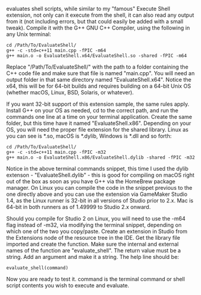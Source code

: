 evaluates shell scripts, while similar to my "famous" Execute Shell extension, not only can it execute from the shell, it can also read any output from it (not including errors, but that could easily be added with a small tweak). Compile it with the G++ GNU C++ Compiler, using the following in any Unix terminal:  

```
cd /Path/To/EvaluateShell/
g++ -c -std=c++11 main.cpp -fPIC -m64
g++ main.o -o EvaluateShell.x64/EvaluateShell.so -shared -fPIC -m64
```

Replace "/Path/To/EvaluateShell/" with the path to a folder containing the C++ code file and make sure that file is named "main.cpp". You will need an output folder in that same directory named "EvaluateShell.x64". Notice the x64, this will be for 64-bit builds and requires building on a 64-bit Unix OS (whether macOS, Linux, BSD, Solaris, or whatever).

If you want 32-bit support of this extension sample, the same rules apply. Install G++ on your OS as needed, cd to the correct path, and run the commands one line at a time on your terminal application. Create the same folder, but this time have it named "EvaluateShell.x86". Depending on your OS, you will need the proper file extension for the shared library. Linux as you can see is *.so, macOS is *.dylib, Windows is *.dll and so forth:  

```
cd /Path/To/EvaluateShell/
g++ -c -std=c++11 main.cpp -fPIC -m32
g++ main.o -o EvaluateShell.x86/EvaluateShell.dylib -shared -fPIC -m32
```

Notice in the above terminal commands snippet, this time I used the dylib extenson - "EvaluateShell.dylib" - this is good for compiling on macOS right out of the box as soon as you have G++ via the HomeBrew package manager. On Linux you can compile the code in the snippet previous to the one directly above and you can use the extension via GameMaker Studio 1.4, as the Linux runner is 32-bit in all versions of Studio prior to 2.x. Mac is 64-bit in both runners as of 1.49999 to Studio 2.x onward.

Should you compile for Studio 2 on Linux, you will need to use the -m64 flag instead of -m32, via modifying the terminal snippet, depending on which one of the two you copy/paste. Create an extension in Studio from the Extensions node of the resource tree in the IDE. Get the library file imported and create the function. Make sure the internal and external names of the function are "evaluate_shell". The return value must be a string. Add an argument and make it a string. The help line should be:  

```
evaluate_shell(command)
```

Now you are ready to test it. command is the terminal command or shell script contents you wish to execute and evaluate.